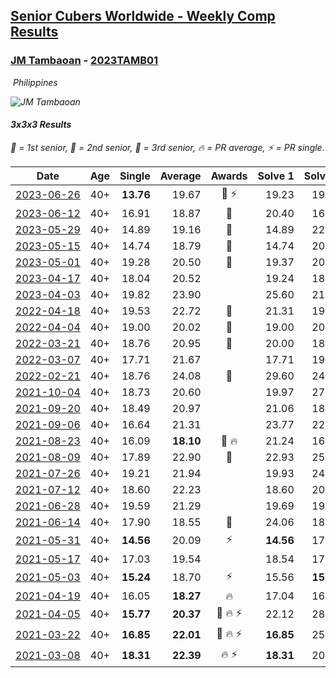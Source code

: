 <style>table {white-space: nowrap;}</style>
<link rel="stylesheet" type="text/css" href="/scw-comp/css/flags.css" />

## [Senior Cubers Worldwide - Weekly Comp Results](/scw-comp/results/)
### [JM Tambaoan](README.md) - [2023TAMB01](https://www.worldcubeassociation.org/persons/2023TAMB01?event=333)

<i class="flag flag-PH" />&nbsp;Philippines

![JM Tambaoan](1681359750.png)

#### 3x3x3 Results

<span style="white-space: nowrap;">🥇 = 1st senior</span>, <span style="white-space: nowrap;">🥈 = 2nd senior</span>, <span style="white-space: nowrap;">🥉 = 3rd senior</span>, <span style="white-space: nowrap;">🔥 = PR average</span>, <span style="white-space: nowrap;">⚡ = PR single</span>.

| Date | Age | Single | Average | Awards | Solve 1 | Solve 2 | Solve 3 | Solve 4 | Solve 5 | Video |
| :--: | :--: | --: | --: | :--: | --: | --: | --: | --: | --: | :-- |
| [2023-06-26](../../results/2023-06-26/333.md) | 40+ | **13.76** | 19.67 | 🥈 ⚡ | 19.23 | 19.20 | **13.76** | 20.59 | 21.23 | [Desktop](https://www.facebook.com/events/205496442461873/permalink/215814751430042) / [Mobile](https://m.facebook.com/events/205496442461873?view=permalink&id=215814751430042) |
| [2023-06-12](../../results/2023-06-12/333.md) | 40+ | 16.91 | 18.87 | 🥉 | 20.40 | 16.91 | 18.50 | 17.72 | 21.94 | [Desktop](https://www.facebook.com/events/2098018943739146/permalink/2103920746482299) / [Mobile](https://m.facebook.com/events/2098018943739146?view=permalink&id=2103920746482299) |
| [2023-05-29](../../results/2023-05-29/333.md) | 40+ | 14.89 | 19.16 | 🥉 | 14.89 | 22.29 | 24.17 | 16.64 | 18.54 | [Desktop](https://www.facebook.com/events/199553879662923/permalink/204428705842107) / [Mobile](https://m.facebook.com/events/199553879662923?view=permalink&id=204428705842107) |
| [2023-05-15](../../results/2023-05-15/333.md) | 40+ | 14.74 | 18.79 | 🥈 | 14.74 | 20.56 | 18.20 | 17.61 | 26.16 | [Desktop](https://www.facebook.com/events/943848890264789/permalink/949393043043707) / [Mobile](https://m.facebook.com/events/943848890264789?view=permalink&id=949393043043707) |
| [2023-05-01](../../results/2023-05-01/333.md) | 40+ | 19.28 | 20.50 | 🥉 | 19.37 | 20.00 | 22.52 | 22.13 | 19.28 | [Desktop](https://www.facebook.com/events/751816416413742/permalink/756373162624734) / [Mobile](https://m.facebook.com/events/751816416413742?view=permalink&id=756373162624734) |
| [2023-04-17](../../results/2023-04-17/333.md) | 40+ | 18.04 | 20.52 |  | 19.24 | 18.04 | 21.89 | 20.44 | 26.56 | [Desktop](https://www.facebook.com/events/786804792820217/permalink/791556439011719) / [Mobile](https://m.facebook.com/events/786804792820217?view=permalink&id=791556439011719) |
| [2023-04-03](../../results/2023-04-03/333.md) | 40+ | 19.82 | 23.90 |  | 25.60 | 21.31 | 27.25 | 24.80 | 19.82 | [Desktop](https://www.facebook.com/events/542929047949179/permalink/544479227794161) / [Mobile](https://m.facebook.com/events/542929047949179?view=permalink&id=544479227794161) |
| [2022-04-18](../../results/2022-04-18/333.md) | 40+ | 19.53 | 22.72 | 🥈 | 21.31 | 19.53 | 27.30 | 19.56 | 28.21 | [Desktop](https://www.facebook.com/events/558832345492635/permalink/565890901453446) / [Mobile](https://m.facebook.com/events/558832345492635?view=permalink&id=565890901453446) |
| [2022-04-04](../../results/2022-04-04/333.md) | 40+ | 19.00 | 20.02 | 🥈 | 19.00 | 20.12 | 20.20 | 19.75 | 25.10 | [Desktop](https://www.facebook.com/events/655069328915915/permalink/657958808626967) / [Mobile](https://m.facebook.com/events/655069328915915?view=permalink&id=657958808626967) |
| [2022-03-21](../../results/2022-03-21/333.md) | 40+ | 18.76 | 20.95 | 🥈 | 20.00 | 18.76 | 19.00 | 23.85 | 28.62 | [Desktop](https://www.facebook.com/events/1418360898645376/permalink/1426128791201920) / [Mobile](https://m.facebook.com/events/1418360898645376?view=permalink&id=1426128791201920) |
| [2022-03-07](../../results/2022-03-07/333.md) | 40+ | 17.71 | 21.67 |  | 17.71 | 19.40 | 22.60 | 23.00 | 23.64 | [Desktop](https://www.facebook.com/events/543808583529148/permalink/548390106404329) / [Mobile](https://m.facebook.com/events/543808583529148?view=permalink&id=548390106404329) |
| [2022-02-21](../../results/2022-02-21/333.md) | 40+ | 18.76 | 24.08 | 🥉 | 29.60 | 24.25 | 23.00 | 24.98 | 18.76 | [Desktop](https://www.facebook.com/events/509549287201075/permalink/512909166865087) / [Mobile](https://m.facebook.com/events/509549287201075?view=permalink&id=512909166865087) |
| [2021-10-04](../../results/2021-10-04/333.md) | 40+ | 18.73 | 20.60 |  | 19.97 | 27.18 | 18.73 | 19.21 | 22.61 | [Desktop](https://www.facebook.com/events/1102565390277531/permalink/1111278496072887) / [Mobile](https://m.facebook.com/events/1102565390277531?view=permalink&id=1111278496072887) |
| [2021-09-20](../../results/2021-09-20/333.md) | 40+ | 18.49 | 20.97 |  | 21.06 | 18.60 | 23.88 | 18.49 | 23.26 | [Desktop](https://www.facebook.com/events/836337370416586/permalink/844634596253530) / [Mobile](https://m.facebook.com/events/836337370416586?view=permalink&id=844634596253530) |
| [2021-09-06](../../results/2021-09-06/333.md) | 40+ | 16.64 | 21.31 |  | 23.77 | 22.39 | 16.64 | 32.86 | 17.78 | [Desktop](https://www.facebook.com/events/208105634636421/permalink/216450407135277) / [Mobile](https://m.facebook.com/events/208105634636421?view=permalink&id=216450407135277) |
| [2021-08-23](../../results/2021-08-23/333.md) | 40+ | 16.09 | **18.10** | 🥉 🔥 | 21.24 | 16.30 | 16.09 | 18.86 | 19.15 | [Desktop](https://www.facebook.com/events/799005364067137/permalink/814919962475677) / [Mobile](https://m.facebook.com/events/799005364067137?view=permalink&id=814919962475677) |
| [2021-08-09](../../results/2021-08-09/333.md) | 40+ | 17.89 | 22.90 | 🥉 | 22.93 | 25.16 | 17.89 | 25.27 | 20.60 | [Desktop](https://www.facebook.com/events/799005364067137/permalink/806617146639292) / [Mobile](https://m.facebook.com/events/799005364067137?view=permalink&id=806617146639292) |
| [2021-07-26](../../results/2021-07-26/333.md) | 40+ | 19.21 | 21.94 |  | 19.93 | 24.30 | 19.21 | 21.59 | 24.64 | [Desktop](https://www.facebook.com/events/345405150546336/permalink/354072949679556) / [Mobile](https://m.facebook.com/events/345405150546336?view=permalink&id=354072949679556) |
| [2021-07-12](../../results/2021-07-12/333.md) | 40+ | 18.60 | 22.23 |  | 18.60 | 20.63 | 31.68 | 21.95 | 24.12 | [Desktop](https://www.facebook.com/events/511699716713156/permalink/519003329316128) / [Mobile](https://m.facebook.com/events/511699716713156?view=permalink&id=519003329316128) |
| [2021-06-28](../../results/2021-06-28/333.md) | 40+ | 19.59 | 21.29 |  | 19.69 | 19.59 | 22.01 | 22.16 | 23.99 | [Desktop](https://www.facebook.com/events/849999075950147/permalink/860301588253229) / [Mobile](https://m.facebook.com/events/849999075950147?view=permalink&id=860301588253229) |
| [2021-06-14](../../results/2021-06-14/333.md) | 40+ | 17.90 | 18.55 | 🥈 | 24.06 | 18.38 | 18.59 | 17.90 | 18.67 | [Desktop](https://www.facebook.com/events/318989363128881/permalink/326659752361842) / [Mobile](https://m.facebook.com/events/318989363128881?view=permalink&id=326659752361842) |
| [2021-05-31](../../results/2021-05-31/333.md) | 40+ | **14.56** | 20.09 | ⚡ | **14.56** | 17.92 | 20.87 | 22.24 | 21.49 | [Desktop](https://www.facebook.com/events/477312563557358/permalink/484351006186847) / [Mobile](https://m.facebook.com/events/477312563557358?view=permalink&id=484351006186847) |
| [2021-05-17](../../results/2021-05-17/333.md) | 40+ | 17.03 | 19.54 |  | 18.54 | 17.03 | 19.84 | 25.12 | 20.24 | [Desktop](https://www.facebook.com/events/294093895691078/permalink/301389321628202) / [Mobile](https://m.facebook.com/events/294093895691078?view=permalink&id=301389321628202) |
| [2021-05-03](../../results/2021-05-03/333.md) | 40+ | **15.24** | 18.70 | ⚡ | 15.56 | **15.24** | 24.89 | 19.94 | 20.61 | [Desktop](https://www.facebook.com/events/2542204919406396/permalink/2547750758851812) / [Mobile](https://m.facebook.com/events/2542204919406396?view=permalink&id=2547750758851812) |
| [2021-04-19](../../results/2021-04-19/333.md) | 40+ | 16.05 | **18.27** | 🔥 | 17.04 | 16.05 | 26.89 | 16.64 | 21.12 | [Desktop](https://www.facebook.com/events/195346665532379/permalink/199666801767032) / [Mobile](https://m.facebook.com/events/195346665532379?view=permalink&id=199666801767032) |
| [2021-04-05](../../results/2021-04-05/333.md) | 40+ | **15.77** | **20.37** | 🥈 🔥 ⚡ | 22.12 | 28.23 | **15.77** | 19.28 | 19.72 | [Desktop](https://www.facebook.com/events/486157032419819/permalink/489829065385949) / [Mobile](https://m.facebook.com/events/486157032419819?view=permalink&id=489829065385949) |
| [2021-03-22](../../results/2021-03-22/333.md) | 40+ | **16.85** | **22.01** | 🥉 🔥 ⚡ | **16.85** | 25.91 | 23.22 | 21.13 | 21.68 | [Desktop](https://www.facebook.com/events/802754890451423/permalink/805360693524176) / [Mobile](https://m.facebook.com/events/802754890451423?view=permalink&id=805360693524176) |
| [2021-03-08](../../results/2021-03-08/333.md) | 40+ | **18.31** | **22.39** | 🔥 ⚡ | **18.31** | 20.05 | 25.84 | 21.29 | 26.60 | [Desktop](https://www.facebook.com/siopao.special/videos/10208666072085741) / [Mobile](https://m.facebook.com/siopao.special/videos/10208666072085741) |


<!-- Global site tag (gtag.js) - Google Analytics -->
<script async src="https://www.googletagmanager.com/gtag/js?id=UA-86348435-3"></script>
<script>window.dataLayer = window.dataLayer || []; function gtag() {dataLayer.push(arguments);} gtag('js', new Date()); gtag('config', 'UA-86348435-3');</script>
